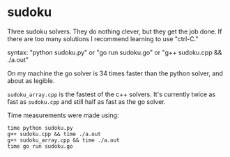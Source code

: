 # sudoku

Three sudoku solvers. They do nothing clever, but they get the job done. If there are too many solutions I recommend learning to use "ctrl-C."

syntax: "python sudoku.py" or "go run sudoku.go" or "g++ sudoku.cpp && ./a.out"

On my machine the go solver is 34 times faster than the python solver, and about as legible.

`sudoku_array.cpp` is the fastest of the c++ solvers. It's currently twice as fast as `sudoku.cpp` and still half as fast as the go solver.

Time measurements were made using:
```
time python sudoku.py
g++ sudoku.cpp && time ./a.out
g++ sudoku_array.cpp && time ./a.out
time go run sudoku.go
```

